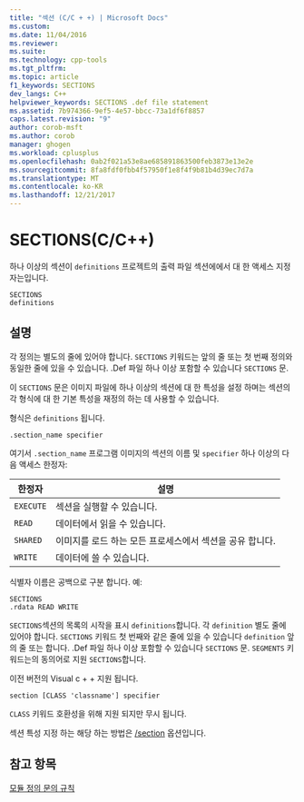 ```yaml
---
title: "섹션 (C/C + +) | Microsoft Docs"
ms.custom: 
ms.date: 11/04/2016
ms.reviewer: 
ms.suite: 
ms.technology: cpp-tools
ms.tgt_pltfrm: 
ms.topic: article
f1_keywords: SECTIONS
dev_langs: C++
helpviewer_keywords: SECTIONS .def file statement
ms.assetid: 7b974366-9ef5-4e57-bbcc-73a1df6f8857
caps.latest.revision: "9"
author: corob-msft
ms.author: corob
manager: ghogen
ms.workload: cplusplus
ms.openlocfilehash: 0ab2f021a53e8ae685891863500feb3873e13e2e
ms.sourcegitcommit: 8fa8fdf0fbb4f57950f1e8f4f9b81b4d39ec7d7a
ms.translationtype: MT
ms.contentlocale: ko-KR
ms.lasthandoff: 12/21/2017
---
```

# <a name="sections-cc"></a>SECTIONS(C/C++)
하나 이상의 섹션이 `definitions` 프로젝트의 출력 파일 섹션에에서 대 한 액세스 지정자는입니다.  
  
```  
SECTIONS  
definitions  
```  
  
## <a name="remarks"></a>설명  
 각 정의는 별도의 줄에 있어야 합니다. `SECTIONS` 키워드는 앞의 줄 또는 첫 번째 정의와 동일한 줄에 있을 수 있습니다. .Def 파일 하나 이상 포함할 수 있습니다 `SECTIONS` 문.  
  
 이 `SECTIONS` 문은 이미지 파일에 하나 이상의 섹션에 대 한 특성을 설정 하며는 섹션의 각 형식에 대 한 기본 특성을 재정의 하는 데 사용할 수 있습니다.  
  
 형식은 `definitions` 됩니다.  
  
 `.section_name specifier`  
  
 여기서 `.section_name` 프로그램 이미지의 섹션의 이름 및 `specifier` 하나 이상의 다음 액세스 한정자:  
  
|한정자|설명|  
|--------------|-----------------|  
|`EXECUTE`|섹션을 실행할 수 있습니다.|  
|`READ`|데이터에서 읽을 수 있습니다.|  
|`SHARED`|이미지를 로드 하는 모든 프로세스에서 섹션을 공유 합니다.|  
|`WRITE`|데이터에 쓸 수 있습니다.|  
  
 식별자 이름은 공백으로 구분 합니다. 예:  
  
```  
SECTIONS  
.rdata READ WRITE  
```  
  
 `SECTIONS`섹션의 목록의 시작을 표시 `definitions`합니다. 각 `definition` 별도 줄에 있어야 합니다. `SECTIONS` 키워드 첫 번째와 같은 줄에 있을 수 있습니다 `definition` 앞의 줄 또는 합니다. .Def 파일 하나 이상 포함할 수 있습니다 `SECTIONS` 문. `SEGMENTS` 키워드는의 동의어로 지원 `SECTIONS`합니다.  
  
 이전 버전의 Visual c + + 지원 됩니다.  
  
```  
section [CLASS 'classname'] specifier  
```  
  
 `CLASS` 키워드 호환성을 위해 지원 되지만 무시 됩니다.  
  
 섹션 특성 지정 하는 해당 하는 방법은 [/section](../../build/reference/section-specify-section-attributes.md) 옵션입니다.  
  
## <a name="see-also"></a>참고 항목  
 [모듈 정의 문의 규칙](../../build/reference/rules-for-module-definition-statements.md)